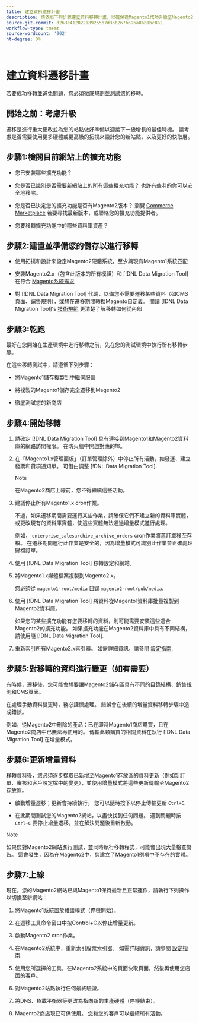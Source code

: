 ```yaml
---
title: 建立資料遷移計畫
description: 請依照下列步驟建立資料移轉計畫，以確保從Magento1成功升級至Magento2。
source-git-commit: d263e412022a89255b7d33b267b696a8bb1bc8a2
workflow-type: tm+mt
source-wordcount: '902'
ht-degree: 0%

---
```



# 建立資料遷移計畫

若要成功移轉並避免問題，您必須徹底規劃並測試您的移轉。

## 開始之前：考慮升級

遷移是進行重大更改並為您的站點做好準備以迎接下一級增長的最佳時機。 請考慮是否需要使用更多硬體或更高級的拓撲來設計您的新站點，以及更好的快取層。

## 步驟1:檢閱目前網站上的擴充功能

* 您已安裝哪些擴充功能？

* 您是否已識別是否需要新網站上的所有這些擴充功能？ 也許有些老的你可以安全地移除。

* 您是否已決定您的擴充功能是否有Magento2版本？ 瀏覽 [Commerce Marketplace] 若要尋找最新版本，或聯絡您的擴充功能提供者。

* 您要移轉擴充功能中的哪些資料庫資產？

## 步驟2:建置並準備您的儲存以進行移轉

* 使用拓撲和設計來設定Magento2硬體系統，至少與現有Magento1系統匹配

* 安裝Magento2.x（包含此版本的所有模組）和 [!DNL Data Migration Tool] 在符合 [Magento系統需求]

* 對 [!DNL Data Migration Tool] 代碼，以備您不需要遷移某些資料（如CMS頁面、銷售規則），或想在遷移期間轉換Magento自定義。 閱讀 [!DNL Data Migration Tool]&#39;s [技術規範](technical-specification.md) 更清楚了解移轉如何從內部

## 步驟3:乾跑

最好在您開始在生產環境中進行移轉之前，先在您的測試環境中執行所有移轉步驟。

在這些移轉測試中，請遵循下列步驟：

* 將Magento1儲存複製到中繼伺服器

* 將複製的Magento1儲存完全遷移到Magento2

* 徹底測試您的新商店

## 步驟4:開始移轉

1. 請確定 [!DNL Data Migration Tool] 具有連接到Magento1和Magento2資料庫的網路訪問權限。 在防火牆中開啟對應的埠。

1. 在「Magento1.x管理面板」（訂單管理除外）中停止所有活動，如發運、建立發票和貸項通知單。 可借由調整 [!DNL Data Migration Tool].

   >[!NOTE]
   >
   >在Magento2商店上線前，您不得繼續這些活動。

1. 建議停止所有Magento1.x cron作業。

   不過，如果遷移期間需要運行某些作業，請確保它們不建立新的資料庫實體，或更改現有的資料庫實體，使這些實體無法通過增量模式進行處理。

   例如， `enterprise_salesarchive_archive_orders` cron作業將舊訂單移至存檔。 在遷移期間運行此作業是安全的，因為增量模式可識別此作業並正確處理歸檔訂單。

1. 使用 [!DNL Data Migration Tool] 移轉設定和網站。

1. 將Magento1.x媒體檔案複製到Magento2.x。

   您必須從 `magento1-root/media` 目錄 `magento2-root/pub/media`.

1. 使用 [!DNL Data Migration Tool] 將資料從Magento1資料庫批量複製到Magento2資料庫。

   如果您的某些擴充功能有您要移轉的資料，則可能需要安裝這些適合Magento2的擴充功能。 如果擴充功能在Magento2資料庫中具有不同結構，請使用隨 [!DNL Data Migration Tool].

1. 重新索引所有Magento2.x索引器。 如需詳細資訊，請參閱 [設定指南].

## 步驟5:對移轉的資料進行變更（如有需要）

有時候，遷移後，您可能會想要讓Magento2儲存區具有不同的目錄結構、銷售規則和CMS頁面。

在處理手動資料變更時，務必謹慎處理。 錯誤會在後續的增量資料移轉步驟中造成錯誤。

例如，從Magento2中刪除的產品：已在即時Magento1商店購買，且在Magento2商店中已無法再使用的。 傳輸此類購買的相關資料在執行 [!DNL Data Migration Tool] 在增量模式。

## 步驟6:更新增量資料

移轉資料後，您必須逐步擷取已新增至Magento1存放區的資料更新（例如新訂單、審核和客戶設定檔中的變更），並使用增量模式將這些更新傳輸至Magento2存放區。

* 啟動增量遷移；更新會持續執行。 您可以隨時按下以停止傳輸更新 `Ctrl+C`.

* 在此期間測試您的Magento2網站，以盡快找到任何問題。 遇到問題時按 `Ctrl+C` 要停止增量遷移，並在解決問題後重新啟動。

>[!NOTE]
>
>如果您對Magento2網站進行測試，並同時執行移轉程式，可能會出現大量檢查警告。 這會發生，因為在Magento2中，您建立了Magento1例項中不存在的實體。

## 步驟7:上線

現在，您的Magento2網站已與Magento1保持最新且正常運作，請執行下列操作以切換至新網站：

1. 將Magento1系統置於維護模式（停機開始）。

1. 在遷移工具命令窗口中按Control+C以停止增量更新。

1. 啟動Magento2 cron作業。

1. 在Magento2系統中，重新索引股票索引器。 如需詳細資訊，請參閱 [設定指南].

1. 使用您所選擇的工具，在Magento2系統中的頁面快取頁面，然後再使用您店面的客戶。

1. 對Magento2站點執行任何最終驗證。

1. 將DNS、負載平衡器等更改為指向新的生產硬體（停機結束）。

1. Magento2商店現已可供使用。 您和您的客戶可以繼續所有活動。

<!-- LINK ADDRESSES -->
[Magento系統需求]: ../../installation/system-requirements.md
[Commerce Marketplace]: https://marketplace.magento.com
[設定指南]: ../../configuration/cli/manage-indexers.md
